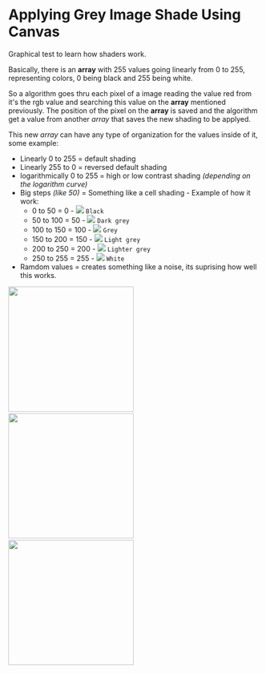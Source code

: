 # Applying Grey Image Shade Using Canvas

Graphical test to learn how shaders work.

Basically, there is an **array** with 255 values going linearly from 0 to 255, representing colors, 0 being black and 255 being white.

So a algorithm goes thru each pixel of a image reading the value red from it's the rgb value and searching this value on the **array** mentioned previously. The position of the pixel on the **array** is saved and the algorithm get a value from another *array* that saves the new shading to be applyed.

This new *array* can have any type of organization for the values inside of it, 
some example:

- Linearly 0 to 255 = default shading
- Linearly 255 to 0 = reversed default shading
- logarithmically 0 to 255 = high or low contrast shading *(depending on the logarithm curve)*
- Big steps *(like 50)* = Something like a cell shading - Example of how it work:
  -  0 to 50 = 0 - ![](https://placehold.co/15x15/000000/000000.png) `Black`
  -  50 to 100 = 50 - ![](https://placehold.co/15x15/333333/333333.png) `Dark grey`
  -  100 to 150 = 100 - ![](https://placehold.co/15x15/777777/777777.png) `Grey`
  -  150 to 200 = 150 - ![](https://placehold.co/15x15/999999/999999.png) `Light grey`
  -  200 to 250 = 200 - ![](https://placehold.co/15x15/cccccc/cccccc.png) `Lighter grey`
  -  250 to 255 = 255 - ![](https://placehold.co/15x15/ffffff/ffffff.png) `White` 
 - Ramdom values = creates something like a noise, its suprising how well this works.

<div>
<img  src="/images/count.png" width="250" >  &nbsp; 
<img  src="/images/home.png" width="250">  &nbsp;
<img  src="/images/profile.png" width="250">  &nbsp;
</div>

